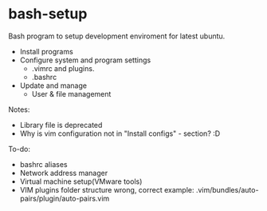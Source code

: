 # bash-setup
Bash program to setup development enviroment  for latest ubuntu.

- Install programs
- Configure system and program settings
  - .vimrc  and plugins.
  - .bashrc
- Update and manage
  - User & file management
 
Notes:
- Library file is deprecated
- Why is vim configuration not in "Install configs" - section? :D
  
To-do:
- bashrc aliases
- Network address manager
- Virtual machine setup(VMware tools)
- VIM plugins folder structure wrong, correct example: .vim/bundles/auto-pairs/plugin/auto-pairs.vim
